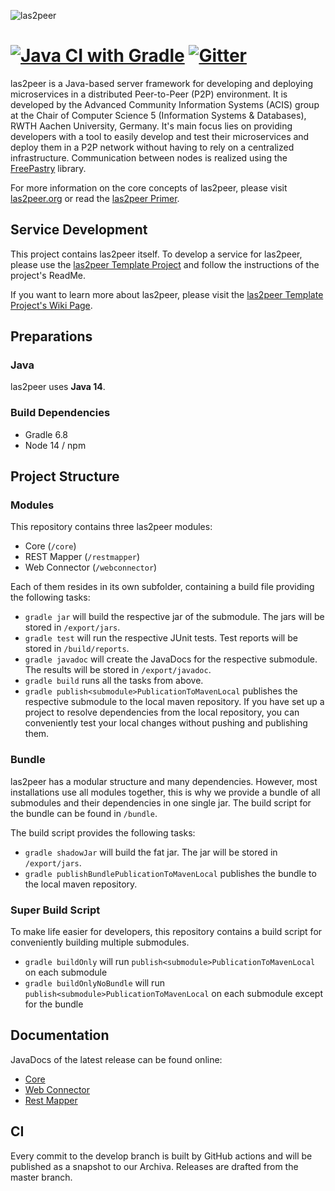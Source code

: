 ![las2peer](img/logo/bitmap/las2peer-logo-128x128.png)

# [![Java CI with Gradle](https://github.com/rwth-acis/las2peer/workflows/Java%20CI%20with%20Gradle/badge.svg?branch=master)](https://github.com/rwth-acis/las2peer/actions?query=workflow%3A%22Java+CI+with+Gradle%22+branch%3Amaster) [![Gitter](https://badges.gitter.im/Join%20Chat.svg)](https://gitter.im/rwth-acis/las2peer)

las2peer is a Java-based server framework for developing and deploying microservices in a distributed Peer-to-Peer (P2P) environment.
It is developed by the Advanced Community Information Systems (ACIS) group at the Chair of Computer Science 5 (Information Systems & Databases), RWTH Aachen University, Germany.
It's main focus lies on providing developers with a tool to easily develop and test their microservices and deploy them in a P2P network without having to rely on a centralized infrastructure.
Communication between nodes is realized using the [FreePastry](http://www.freepastry.org/ "FreePastry") library.

For more information on the core concepts of las2peer, please visit [las2peer.org](https://las2peer.org "las2peer.org") or read the [las2peer Primer](https://dx.doi.org/10.13140/RG.2.2.31456.48645 "las2peer Primer").

## Service Development

This project contains las2peer itself.
To develop a service for las2peer, please use the [las2peer Template Project](https://github.com/rwth-acis/las2peer-template-project/) and follow the instructions of the project's ReadMe.

If you want to learn more about las2peer, please visit the [las2peer Template Project's Wiki Page](https://github.com/rwth-acis/las2peer-template-project/wiki).

## Preparations

### Java

las2peer uses **Java 14**.

### Build Dependencies

* Gradle 6.8
* Node 14 / npm

## Project Structure

### Modules

This repository contains three las2peer modules:

* Core (`/core`)
* REST Mapper (`/restmapper`)
* Web Connector (`/webconnector`)

Each of them resides in its own subfolder, containing a build file providing the following tasks:

* `gradle jar` will build the respective jar of the submodule. The jars will be stored in `/export/jars`.
* `gradle test` will run the respective JUnit tests. Test reports will be stored in `/build/reports`.
* `gradle javadoc` will create the JavaDocs for the respective submodule. The results will be stored in `/export/javadoc`.
* `gradle build` runs all the tasks from above.
* `gradle publish<submodule>PublicationToMavenLocal` publishes the respective submodule to the local maven repository. If you have set up a project to resolve dependencies from the local repository, you can conveniently test your local changes without pushing and publishing them.

### Bundle

las2peer has a modular structure and many dependencies.
However, most installations use all modules together, this is why we provide a bundle of all submodules and their dependencies in one single jar.
The build script for the bundle can be found in `/bundle`.

The build script provides the following tasks:

* `gradle shadowJar` will build the fat jar. The jar will be stored in `/export/jars`.
* `gradle publishBundlePublicationToMavenLocal` publishes the bundle to the local maven repository.

### Super Build Script

To make life easier for developers, this repository contains a build script for conveniently building multiple submodules.

* `gradle buildOnly` will run `publish<submodule>PublicationToMavenLocal` on each submodule
* `gradle buildOnlyNoBundle` will run `publish<submodule>PublicationToMavenLocal` on each submodule except for the bundle

## Documentation

JavaDocs of the latest release can be found online:

* [Core](http://rwth-acis.github.io/las2peer/core/ "Core")
* [Web Connector](http://rwth-acis.github.io/las2peer/webconnector/ "Web Connector")
* [Rest Mapper](http://rwth-acis.github.io/las2peer/restmapper/ "Rest Mapper")

## CI

Every commit to the develop branch is built by GitHub actions and will be published as a snapshot to our Archiva.
Releases are drafted from the master branch.

